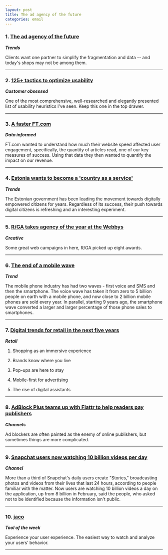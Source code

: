 ```yaml
---
layout: post
title: The ad agency of the future
categories: email
---
```


### 1. [The ad agency of the future][adfuture]
_<strong>Trends</strong>_

Clients want one partner to simplify the fragmentation and data -- and today's shops may not be among them.

[adfuture]:http://adage.com/article/print-edition/agency-future/303798/

***

### 2. [125+ tactics to optimize usability][usability]
_<strong>Customer obsessed</strong>_

One of the most comprehensive, well-researched and elegantly presented list of usability heuristics I've seen. Keep this one in the top drawer.

[usability]:http://www.nickkolenda.com/user-experience/

***

### 3. [A faster FT.com][fastft]
_<strong>Data informed</strong>_

FT.com wanted to understand how much their website speed affected user engagement, specifically, the quantity of articles read, one of our key measures of success. Using that data they then wanted to quantify the impact on our revenue.

[fastft]:http://engineroom.ft.com/2016/04/04/a-faster-ft-com

***

### 4. [Estonia wants to become a 'country as a service'][estonia]
_<strong>Trends</strong>_

The Estonian government has been leading the movement towards digitally empowered citizens for years. Regardless of its success, their push towards digital citizens is refreshing and an interesting experiment.

[estonia]:http://www.businessinsider.com.au/interview-with-estonia-cio-taavi-kotka-2016-4?r=UK&IR=T

***

### 5. [R/GA takes agency of the year at the Webbys][rgawebbys]
_<strong>Creative</strong>_

Some great web campaigns in here, R/GA picked up eight awards.

[rgawebbys]:http://adage.com/article/creativity-news/love-labels-propels-r-ga-webbys-success/303728/

***

### 6. [The end of a mobile wave][mobilewave]
_<strong>Trend</strong>_

The mobile phone industry has had two waves - first voice and SMS and then the smartphone.  The voice wave has taken it from zero to 5 billion people on earth with a mobile phone, and now close to 2 billion mobile phones are sold every year. In parallel, starting 9 years ago, the smartphone wave converted a larger and larger percentage of those phone sales to smartphones.

[mobilewave]:http://ben-evans.com/benedictevans/2016/4/29/the-end-of-a-mobile-wave

***

### 7. [Digital trends for retail in the next five years][digiretail]
_<strong>Retail</strong>_

1. Shopping as an immersive experience

2. Brands know where you live

3. Pop-ups are here to stay

4. Mobile-first for advertising

5. The rise of digital assistants

[digiretail]:https://econsultancy.com/blog/67809-five-digital-trends-for-retail-in-the-next-five-years/

***

### 8. [AdBlock Plus teams up with Flattr to help readers pay publishers][flattr]
_<strong>Channels</strong>_

Ad blockers are often painted as the enemy of online publishers, but sometimes things are more complicated.

[flattr]:http://techcrunch.com/2016/05/03/adblock-plus-teams-up-with-flattr-to-help-readers-pay-publishers/

***

### 9. [Snapchat users now watching 10 billion videos per day][snapviews]
_<strong>Channel</strong>_

More than a third of Snapchat's daily users create "Stories," broadcasting photos and videos from their lives that last 24 hours, according to people familiar with the matter. Now users are watching 10 billion videos a day on the application, up from 8 billion in February, said the people, who asked not to be identified because the information isn't public.

[snapviews]:http://adage.com/article/digital/snapchat-user-content-fuels-jump-10-billion-daily-video-views/303782/

***

### 10. [jaco][jaco]
_<strong>Tool of the week</strong>_

Experience your user experience. The easiest way to watch and analyze your users’ behavior.

[jaco]:http://www.getjaco.com/

***
